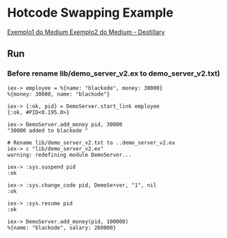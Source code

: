 # Hotcode Swapping Example

[ Exemplo1 do Medium ]( https://medium.com/blackode/how-to-perform-hot-code-swapping-in-elixir-afc824860012 )
[ Exemplo2 do Medium - Destillary ]( https://medium.com/blackode/how-to-perform-hot-code-swapping-using-distillery-2-a-live-demo-genserver-state-update-53d8344d9147 )


## Run

### Before rename lib/demo_server_v2.ex to demo_server_v2.txt)


```iex -S Mix
iex-> employee = %{name: "blackode", money: 30000}
%{money: 30000, name: "blackode"}

iex-> {:ok, pid} = DemoServer.start_link employee
{:ok, #PID<0.195.0>}

iex-> DemoServer.add_money pid, 30000
"30000 added to blackode "

# Rename lib/demo_server_v2.txt to ..demo_server_v2.ex
iex-> c "lib/demo_server_v2.ex"
warning: redefining module DemoServer...

iex-> :sys.suspend pid
:ok

iex-> :sys.change_code pid, DemoServer, "1", nil
:ok

iex-> :sys.resume pid
:ok

iex-> DemoServer.add_money(pid, 100000)
%{name: "blackode", salary: 260000}

```

